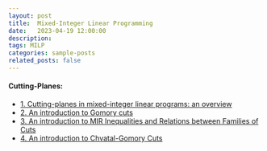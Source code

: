 ```yaml
---
layout: post
title:  Mixed-Integer Linear Programming
date:   2023-04-19 12:00:00
description:
tags: MILP
categories: sample-posts
related_posts: false
---
```



#### Cutting-Planes:
<ul>
    <li><a href="/assets/pdf/2023_03_15_overview.pdf" target="_blank">1. Cutting-planes in mixed-integer linear programs: an overview</a></li>
    <li><a href="/assets/pdf/2023_04_19_gomory.pdf" target="_blank">2. An introduction to Gomory cuts</a></li>
    <li><a href="/assets/pdf/2023_05_18_MIR.pdf" target="_blank">3. An introduction to MIR Inequalities and Relations between Families of Cuts</a></li>
    <li><a href="/assets/pdf/2023_07_19_Chvatal_Gomory.pdf" target="_blank">4. An introduction to Chvatal-Gomory Cuts</a></li>
</ul>